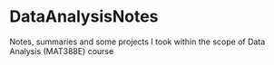# DataAnalysisNotes

Notes, summaries and some projects I took within the scope of Data Analysis (MAT388E) course
